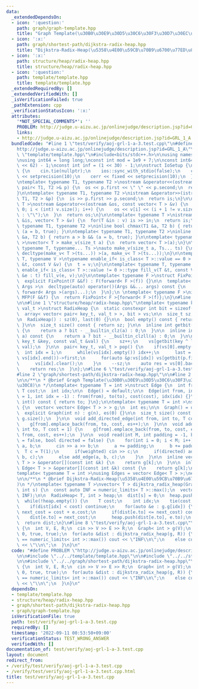 ```yaml
---
data:
  _extendedDependsOn:
  - icon: ':question:'
    path: graph/graph-template.hpp
    title: "Graph Template(\u30B0\u30E9\u30D5\u30C6\u30F3\u30D7\u30EC\u30FC\u30C8)"
  - icon: ':x:'
    path: graph/shortest-path/dijkstra-radix-heap.hpp
    title: "Dijkstra-Radix-Heap(\u5358\u4E00\u59CB\u70B9\u6700\u77ED\u8DEF)"
  - icon: ':x:'
    path: structure/heap/radix-heap.hpp
    title: structure/heap/radix-heap.hpp
  - icon: ':question:'
    path: template/template.hpp
    title: template/template.hpp
  _extendedRequiredBy: []
  _extendedVerifiedWith: []
  _isVerificationFailed: true
  _pathExtension: cpp
  _verificationStatusIcon: ':x:'
  attributes:
    '*NOT_SPECIAL_COMMENTS*': ''
    PROBLEM: http://judge.u-aizu.ac.jp/onlinejudge/description.jsp?id=GRL_1_A
    links:
    - http://judge.u-aizu.ac.jp/onlinejudge/description.jsp?id=GRL_1_A
  bundledCode: "#line 1 \"test/verify/aoj-grl-1-a-3.test.cpp\"\n#define PROBLEM \"\
    http://judge.u-aizu.ac.jp/onlinejudge/description.jsp?id=GRL_1_A\"\n\n#line 1\
    \ \"template/template.hpp\"\n#include<bits/stdc++.h>\n\nusing namespace std;\n\
    \nusing int64 = long long;\nconst int mod = 1e9 + 7;\n\nconst int64 infll = (1LL\
    \ << 62) - 1;\nconst int inf = (1 << 30) - 1;\n\nstruct IoSetup {\n  IoSetup()\
    \ {\n    cin.tie(nullptr);\n    ios::sync_with_stdio(false);\n    cout << fixed\
    \ << setprecision(10);\n    cerr << fixed << setprecision(10);\n  }\n} iosetup;\n\
    \ntemplate< typename T1, typename T2 >\nostream &operator<<(ostream &os, const\
    \ pair< T1, T2 >& p) {\n  os << p.first << \" \" << p.second;\n  return os;\n\
    }\n\ntemplate< typename T1, typename T2 >\nistream &operator>>(istream &is, pair<\
    \ T1, T2 > &p) {\n  is >> p.first >> p.second;\n  return is;\n}\n\ntemplate< typename\
    \ T >\nostream &operator<<(ostream &os, const vector< T > &v) {\n  for(int i =\
    \ 0; i < (int) v.size(); i++) {\n    os << v[i] << (i + 1 != v.size() ? \" \"\
    \ : \"\");\n  }\n  return os;\n}\n\ntemplate< typename T >\nistream &operator>>(istream\
    \ &is, vector< T > &v) {\n  for(T &in : v) is >> in;\n  return is;\n}\n\ntemplate<\
    \ typename T1, typename T2 >\ninline bool chmax(T1 &a, T2 b) { return a < b &&\
    \ (a = b, true); }\n\ntemplate< typename T1, typename T2 >\ninline bool chmin(T1\
    \ &a, T2 b) { return a > b && (a = b, true); }\n\ntemplate< typename T = int64\
    \ >\nvector< T > make_v(size_t a) {\n  return vector< T >(a);\n}\n\ntemplate<\
    \ typename T, typename... Ts >\nauto make_v(size_t a, Ts... ts) {\n  return vector<\
    \ decltype(make_v< T >(ts...)) >(a, make_v< T >(ts...));\n}\n\ntemplate< typename\
    \ T, typename V >\ntypename enable_if< is_class< T >::value == 0 >::type fill_v(T\
    \ &t, const V &v) {\n  t = v;\n}\n\ntemplate< typename T, typename V >\ntypename\
    \ enable_if< is_class< T >::value != 0 >::type fill_v(T &t, const V &v) {\n  for(auto\
    \ &e : t) fill_v(e, v);\n}\n\ntemplate< typename F >\nstruct FixPoint : F {\n\
    \  explicit FixPoint(F &&f) : F(forward< F >(f)) {}\n\n  template< typename...\
    \ Args >\n  decltype(auto) operator()(Args &&... args) const {\n    return F::operator()(*this,\
    \ forward< Args >(args)...);\n  }\n};\n \ntemplate< typename F >\ninline decltype(auto)\
    \ MFP(F &&f) {\n  return FixPoint< F >{forward< F >(f)};\n}\n#line 4 \"test/verify/aoj-grl-1-a-3.test.cpp\"\
    \n\n#line 1 \"structure/heap/radix-heap.hpp\"\ntemplate< typename key_t, typename\
    \ val_t >\nstruct RadixHeap {\n  static constexpr int bit = sizeof(key_t) * 8;\n\
    \  array< vector< pair< key_t, val_t > >, bit > vs;\n\n  size_t sz;\n  key_t last;\n\
    \n  RadixHeap() : sz(0), last(0) {}\n\n  bool empty() const { return sz == 0;\
    \ }\n\n  size_t size() const { return sz; }\n\n  inline int getbit(int a) const\
    \ {\n    return a ? bit - __builtin_clz(a) : 0;\n  }\n\n  inline int getbit(int64_t\
    \ a) const {\n    return a ? bit - __builtin_clzll(a) : 0;\n  }\n\n  void push(const\
    \ key_t &key, const val_t &val) {\n    sz++;\n    vs[getbit(key ^ last)].emplace_back(key,\
    \ val);\n  }\n\n  pair< key_t, val_t > pop() {\n    if(vs[0].empty()) {\n    \
    \  int idx = 1;\n      while(vs[idx].empty()) idx++;\n      last = min_element(vs[idx].begin(),\
    \ vs[idx].end())->first;\n      for(auto &p:vs[idx]) vs[getbit(p.first ^ last)].emplace_back(p);\n\
    \      vs[idx].clear();\n    }\n    --sz;\n    auto res = vs[0].back();\n    vs[0].pop_back();\n\
    \    return res;\n  }\n};\n#line 6 \"test/verify/aoj-grl-1-a-3.test.cpp\"\n\n\
    #line 2 \"graph/shortest-path/dijkstra-radix-heap.hpp\"\n\n#line 2 \"graph/graph-template.hpp\"\
    \n\n/**\n * @brief Graph Template(\u30B0\u30E9\u30D5\u30C6\u30F3\u30D7\u30EC\u30FC\
    \u30C8)\n */\ntemplate< typename T = int >\nstruct Edge {\n  int from, to;\n \
    \ T cost;\n  int idx;\n\n  Edge() = default;\n\n  Edge(int from, int to, T cost\
    \ = 1, int idx = -1) : from(from), to(to), cost(cost), idx(idx) {}\n\n  operator\
    \ int() const { return to; }\n};\n\ntemplate< typename T = int >\nstruct Graph\
    \ {\n  vector< vector< Edge< T > > > g;\n  int es;\n\n  Graph() = default;\n\n\
    \  explicit Graph(int n) : g(n), es(0) {}\n\n  size_t size() const {\n    return\
    \ g.size();\n  }\n\n  void add_directed_edge(int from, int to, T cost = 1) {\n\
    \    g[from].emplace_back(from, to, cost, es++);\n  }\n\n  void add_edge(int from,\
    \ int to, T cost = 1) {\n    g[from].emplace_back(from, to, cost, es);\n    g[to].emplace_back(to,\
    \ from, cost, es++);\n  }\n\n  void read(int M, int padding = -1, bool weighted\
    \ = false, bool directed = false) {\n    for(int i = 0; i < M; i++) {\n      int\
    \ a, b;\n      cin >> a >> b;\n      a += padding;\n      b += padding;\n    \
    \  T c = T(1);\n      if(weighted) cin >> c;\n      if(directed) add_directed_edge(a,\
    \ b, c);\n      else add_edge(a, b, c);\n    }\n  }\n\n  inline vector< Edge<\
    \ T > > &operator[](const int &k) {\n    return g[k];\n  }\n\n  inline const vector<\
    \ Edge< T > > &operator[](const int &k) const {\n    return g[k];\n  }\n};\n\n\
    template< typename T = int >\nusing Edges = vector< Edge< T > >;\n#line 4 \"graph/shortest-path/dijkstra-radix-heap.hpp\"\
    \n\n/**\n * @brief Dijkstra-Radix-Heap(\u5358\u4E00\u59CB\u70B9\u6700\u77ED\u8DEF\
    )\n */\ntemplate< typename T >\nvector< T > dijkstra_radix_heap(Graph< T > &g,\
    \ int s) {\n  const auto INF = numeric_limits< T >::max();\n  vector< T > dist(g.size(),\
    \ INF);\n\n  RadixHeap< T, int > heap;\n  dist[s] = 0;\n  heap.push(dist[s], s);\n\
    \  while(!heap.empty()) {\n    T cost;\n    int idx;\n    tie(cost, idx) = heap.pop();\n\
    \    if(dist[idx] < cost) continue;\n    for(auto &e : g.g[idx]) {\n      auto\
    \ next_cost = cost + e.cost;\n      if(dist[e.to] <= next_cost) continue;\n  \
    \    dist[e.to] = next_cost;\n      heap.push(dist[e.to], e.to);\n    }\n  }\n\
    \  return dist;\n}\n#line 8 \"test/verify/aoj-grl-1-a-3.test.cpp\"\n\nint main()\
    \ {\n  int V, E, R;\n  cin >> V >> E >> R;\n  Graph< int > g(V);\n  g.read(E,\
    \ 0, true, true);\n  for(auto &dist : dijkstra_radix_heap(g, R)) {\n    if(dist\
    \ == numeric_limits< int >::max()) cout << \"INF\\n\";\n    else cout << dist\
    \ << \"\\n\";\n  }\n}\n"
  code: "#define PROBLEM \"http://judge.u-aizu.ac.jp/onlinejudge/description.jsp?id=GRL_1_A\"\
    \n\n#include \"../../template/template.hpp\"\n\n#include \"../../structure/heap/radix-heap.hpp\"\
    \n\n#include \"../../graph/shortest-path/dijkstra-radix-heap.hpp\"\n\nint main()\
    \ {\n  int V, E, R;\n  cin >> V >> E >> R;\n  Graph< int > g(V);\n  g.read(E,\
    \ 0, true, true);\n  for(auto &dist : dijkstra_radix_heap(g, R)) {\n    if(dist\
    \ == numeric_limits< int >::max()) cout << \"INF\\n\";\n    else cout << dist\
    \ << \"\\n\";\n  }\n}\n"
  dependsOn:
  - template/template.hpp
  - structure/heap/radix-heap.hpp
  - graph/shortest-path/dijkstra-radix-heap.hpp
  - graph/graph-template.hpp
  isVerificationFile: true
  path: test/verify/aoj-grl-1-a-3.test.cpp
  requiredBy: []
  timestamp: '2022-09-11 00:53:50+09:00'
  verificationStatus: TEST_WRONG_ANSWER
  verifiedWith: []
documentation_of: test/verify/aoj-grl-1-a-3.test.cpp
layout: document
redirect_from:
- /verify/test/verify/aoj-grl-1-a-3.test.cpp
- /verify/test/verify/aoj-grl-1-a-3.test.cpp.html
title: test/verify/aoj-grl-1-a-3.test.cpp
---
```

